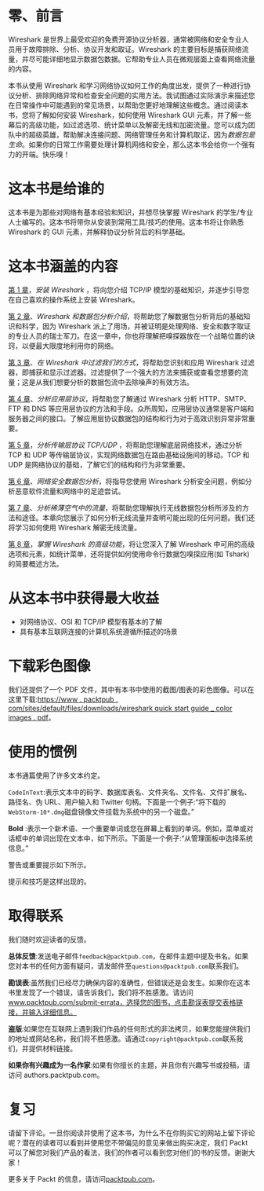 # 零、前言

Wireshark 是世界上最受欢迎的免费开源协议分析器，通常被网络和安全专业人员用于故障排除、分析、协议开发和取证。Wireshark 的主要目标是捕获网络流量，并尽可能详细地显示数据包数据。它帮助专业人员在微观层面上查看网络流量的内容。

本书从使用 Wireshark 和学习网络协议如何工作的角度出发，提供了一种进行协议分析、排除网络异常和检查安全问题的实用方法。我试图通过实际演示来描述您在日常操作中可能遇到的常见场景，以帮助您更好地理解这些概念。通过阅读本书，您将了解如何安装 Wireshark，如何使用 Wireshark GUI 元素，并了解一些幕后的高级功能，如过滤选项、统计菜单以及解密无线和加密流量。您可以成为团队中的超级英雄，帮助解决连接问题、网络管理任务和计算机取证，因为*数据包是生命*。如果你的日常工作需要处理计算机网络和安全，那么这本书会给你一个强有力的开端。快乐嗅！

# 这本书是给谁的

这本书是为那些对网络有基本经验和知识，并想尽快掌握 Wireshark 的学生/专业人士编写的。这本书将带你从安装到常用工具/技巧的使用。这本书将让你熟悉 Wireshark 的 GUI 元素，并解释协议分析背后的科学基础。

# 这本书涵盖的内容

[第 1 章](part0019.html#I3QM0-aced09adecb84dbc8b5bf009e0cafe88)，*安装 Wireshark* ，将向您介绍 TCP/IP 模型的基础知识，并逐步引导您在自己喜欢的操作系统上安装 Wireshark。

[第 2 章](part0027.html#PNV60-aced09adecb84dbc8b5bf009e0cafe88)、*Wireshark 和数据包分析介绍*，将帮助您了解数据包分析背后的基础知识和科学，因为 Wireshark 派上了用场，并被证明是处理网络、安全和数字取证的专业人员的瑞士军刀。在这一章中，你也将理解把嗅探器放在一个战略位置的诀窍，以便最大限度地利用你的网络。

[第 3 章](part0040.html#164MG0-aced09adecb84dbc8b5bf009e0cafe88)、*在 Wireshark 中过滤我们的方式*，将帮助您识别和应用 Wireshark 过滤器，即捕获和显示过滤器。过滤提供了一个强大的方法来捕获或查看您想要的流量；这是从我们想要分析的数据包流中去除噪声的有效方法。

[第 4 章](part0052.html#1HIT80-aced09adecb84dbc8b5bf009e0cafe88)、*分析应用层协议*，将帮助您了解通过 Wireshark 分析 HTTP、SMTP、FTP 和 DNS 等应用层协议的方法和手段。众所周知，应用层协议通常是客户端和服务器之间的接口。了解应用层协议数据包的结构和行为对于高效识别异常非常重要。

[第 5 章](part0068.html#20R680-aced09adecb84dbc8b5bf009e0cafe88)，*分析传输层协议 TCP/UDP* ，将帮助您理解底层网络技术，通过分析 TCP 和 UDP 等传输层协议，实现网络数据包在路由基础设施间的移动。TCP 和 UDP 是网络协议的基础，了解它们的结构和行为非常重要。

[第 6 章](part0083.html#2F4UM0-aced09adecb84dbc8b5bf009e0cafe88)、*网络安全数据包分析*，将指导您使用 Wireshark 分析安全问题，例如分析恶意软件流量和网络中的足迹尝试。

[第 7 章](part0092.html#2NNJO0-aced09adecb84dbc8b5bf009e0cafe88)、*分析稀薄空气中的流量*，将帮助您理解执行无线数据包分析所涉及的方法和途径。本章向您展示了如何分析无线流量并查明可能出现的任何问题。我们还将学习如何使用 Wireshark 解密无线流量。

[第 8 章](part0099.html#2UD7M0-aced09adecb84dbc8b5bf009e0cafe88)，*掌握 Wireshark 的高级功能*，将让您深入了解 Wireshark 中可用的高级选项和元素，如统计菜单，还将提供如何使用命令行数据包嗅探应用(如 Tshark)的简要概述方法。

# 从这本书中获得最大收益

*   对网络协议、OSI 和 TCP/IP 模型有基本的了解
*   具有基本互联网连接的计算机系统遵循所描述的场景

# 下载彩色图像

我们还提供了一个 PDF 文件，其中有本书中使用的截图/图表的彩色图像。可以在这里下载:[https://www . packtpub . com/sites/default/files/downloads/wireshark quick start guide _ color images . pdf](https://www.packtpub.com/sites/default/files/downloads/Wireshark2QuickStartGuide_ColorImages.pdf)。

# 使用的惯例

本书通篇使用了许多文本约定。

`CodeInText`:表示文本中的码字、数据库表名、文件夹名、文件名、文件扩展名、路径名、伪 URL、用户输入和 Twitter 句柄。下面是一个例子:“将下载的`WebStorm-10*.dmg`磁盘镜像文件挂载为系统中的另一个磁盘。”

**Bold** :表示一个新术语、一个重要单词或您在屏幕上看到的单词。例如，菜单或对话框中的单词出现在文本中，如下所示。下面是一个例子:“从管理面板中选择系统信息。”

警告或重要提示如下所示。

提示和技巧是这样出现的。

# 取得联系

我们随时欢迎读者的反馈。

**总体反馈**:发送电子邮件`feedback@packtpub.com`，在邮件主题中提及书名。如果您对本书的任何方面有疑问，请发邮件至`questions@packtpub.com`联系我们。

**勘误表**:虽然我们已经尽力确保内容的准确性，但错误还是会发生。如果你在这本书里发现了一个错误，请告诉我们，我们将不胜感激。请访问 www.packtpub.com/submit-errata，选择您的图书，点击勘误表提交表格链接，并输入详细信息。

**盗版**:如果您在互联网上遇到我们作品的任何形式的非法拷贝，如果您能提供我们的地址或网站名称，我们将不胜感激。请通过`copyright@packtpub.com`联系我们，并提供材料链接。

**如果你有兴趣成为一名作家**:如果有你擅长的主题，并且你有兴趣写书或投稿，请访问 authors.packtpub.com。

# 复习

请留下评论。一旦你阅读并使用了这本书，为什么不在你购买它的网站上留下评论呢？潜在的读者可以看到并使用您不带偏见的意见来做出购买决定，我们 Packt 可以了解您对我们产品的看法，我们的作者可以看到您对他们的书的反馈。谢谢大家！

更多关于 Packt 的信息，请访问[packtpub.com](https://www.packtpub.com/)。